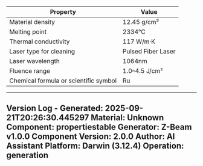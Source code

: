 | Property | Value |
|----------|-------|
| Material density | 12.45 g/cm³ |
| Melting point | 2334°C |
| Thermal conductivity | 117 W/m·K |
| Laser type for cleaning | Pulsed Fiber Laser |
| Laser wavelength | 1064nm |
| Fluence range | 1.0–4.5 J/cm² |
| Chemical formula or scientific symbol | Ru |


---
Version Log - Generated: 2025-09-21T20:26:30.445297
Material: Unknown
Component: propertiestable
Generator: Z-Beam v1.0.0
Component Version: 2.0.0
Author: AI Assistant
Platform: Darwin (3.12.4)
Operation: generation
---